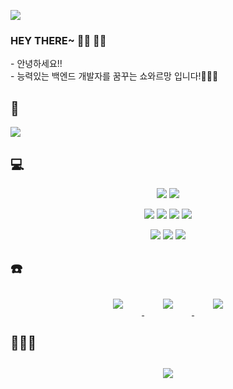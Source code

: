 <p>
<img src="https://capsule-render.vercel.app/api?type=waving&color=abd79e&height=250&section=header&text=Almendra%20Pistacho!!🍦&fontSize=80&animation=twinkling&fontColor=FFFFFF" />
<p/>



### HEY THERE~ 👋🏻 👋🏻
<div>- 안녕하세요!!</div>
<div>- 능력있는 백엔드 개발자를 꿈꾸는 쇼와르망 입니다!🧑🏻‍💻 </div>

## 📃

<p>
  <img src="https://github-readme-stats.vercel.app/api?username=pistachio02&show_icons=true&theme=vue"/>
</p>

## 💻 

<p align="center">
  <img src="https://img.shields.io/badge/Javascript-abd79e?style=flat&logo=JavaScript&logoColor=FFFFFF"/>
  <img src="https://img.shields.io/badge/Node.js-abd79e?style=flat&logo=Node.js&logoColor=FFFFFF"/>
</p>

<p align="center">
  <img src="https://img.shields.io/badge/React-abd79e?style=flat&logo=React&logoColor=FFFFFF"/>
  <img src="https://img.shields.io/badge/Express-abd79e?style=flat&logo=express&logoColor=FFFFFF"/>
  <img src="https://img.shields.io/badge/MySql-abd79e?style=flat&logo=mysql&logoColor=FFFFFF"/>
  <img src="https://img.shields.io/badge/Sequelize-abd79e?style=flat&logo=sequelize&logoColor=FFFFFF"/>
</p>

<p align="center">
  <img src="https://img.shields.io/badge/Amazonaws-abd79e?style=flat&logo=amazonaws&logoColor=FFFFFF"/>
  <img src="https://img.shields.io/badge/Html-abd79e?style=flat&logo=html5&logoColor=FFFFFF"/>
  <img src="https://img.shields.io/badge/JsonWebTokens-abd79e?style=flat&logo=jsonwebtokens&logoColor=FFFFFF"/>
</p>


## ☎️

<div align="center">
    <a href="mailto:wiaptm0219@gmail.com" target="_blank">
        <img 
            src="https://img.shields.io/badge/Gmail-abd79e?style=flat&logo=gmail&logoColor=FFFFFF"
            style="height: auto; margin-left: 20px; margin-right: 20px; padding: 10px;"/>
    </a>
    <a href="https://www.instagram.com/jungjh___/" target="_blank">
        <img 
            src="https://img.shields.io/badge/Instagram-abd79e?style=flat&logo=instagram&logoColor=FFFFFF"
            style="height: auto; margin-left: 20px; margin-right: 20px; padding: 10px;"/>
    </a>
    <a href="https://velog.io/@pistachio02" target="_blank">
        <img 
            src="https://img.shields.io/badge/Velog-abd79e?style=flat&logo=blogger&logoColor=FFFFFF"
            style="height: auto; margin-left: 20px; margin-right: 20px; padding: 10px;"/>
    </a>
</div>

## 🤷🏻‍♂️ 

<p align="down">
  <div align=center>
    <img 
            src="https://hits.seeyoufarm.com/api/count/incr/badge.svg?url=https%3A%2F%2Fgithub.com%2Fpistachio02&count_bg=%2379C83D&title_bg=%23555555&icon=&icon_color=abd79e&title=hits&edge_flat=falseF"
            style="height: auto; margin-left: 20px; margin-right: 20px; padding: 10px;"/>
  </div>
</p>

